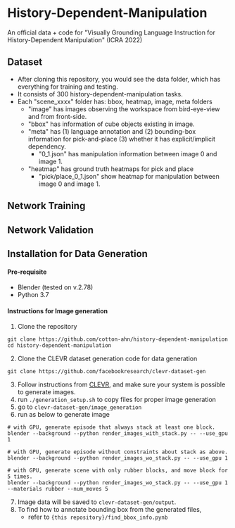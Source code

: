 # History-Dependent-Manipulation
An official data + code for "Visually Grounding Language Instruction for History-Dependent Manipulation" (ICRA 2022)

## Dataset
- After cloning this repository, you would see the data folder, which has everything for training and testing.
- It consists of 300 history-dependent-manipulation tasks.
- Each "scene_xxxx" folder has: bbox, heatmap, image, meta folders
    - "image" has images observing the workspace from bird-eye-view and from front-side.
    - "bbox" has information of cube objects existing in image.
    - "meta" has (1) language annotation and (2) bounding-box information for pick-and-place (3) whether it has explicit/implicit dependency.
        - "0_1.json" has manipulation information between image 0 and image 1. 
    - "heatmap" has ground truth heatmaps for pick and place
        - "pick/place_0_1.json" show heatmap for manipulation between image 0 and image 1.

## Network Training


## Network Validation


## Installation for Data Generation
#### Pre-requisite
- Blender (tested on v.2.78)
- Python 3.7

#### Instructions for Image generation
1. Clone the repository
```
git clone https://github.com/cotton-ahn/history-dependent-manipulation
cd history-dependent-manipulation
```
2. Clone the CLEVR dataset generation code for data generation
```
git clone https://github.com/facebookresearch/clevr-dataset-gen
```
3. Follow instructions from [CLEVR](https://github.com/facebookresearch/clevr-dataset-gen), and make sure your system is possible to generate images.
4. run `./generation_setup.sh` to copy files for proper image generation
5. go to `clevr-dataset-gen/image_generation`
6. run as below to generate image
```
# with GPU, generate episode that always stack at least one block.
blender --background --python render_images_with_stack.py -- --use_gpu 1

# with GPU, generate episode without constraints about stack as above.
blender --background --python render_images_wo_stack.py -- --use_gpu 1

# with GPU, generate scene with only rubber blocks, and move block for 5 times.
blender --background --python render_images_wo_stack.py -- --use_gpu 1 --materials rubber --num_moves 5

```
7. Image data will be saved to `clevr-dataset-gen/output`.
8. To find how to annotate bounding box from the generated files, 
   - refer to `{this repository}/find_bbox_info.pynb`
